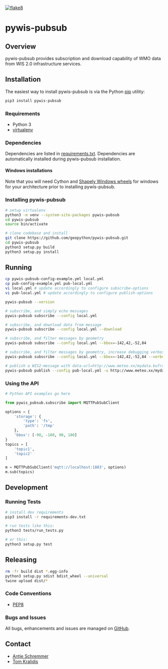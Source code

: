 [![flake8](https://github.com/wmo-im/pywis-pubsub/workflows/flake8/badge.svg)](https://github.com/wmo-im/pywis-pubsub/actions)

# pywis-pubsub

## Overview

pywis-pubsub provides subscription and download capability of WMO data from WIS 2.0
infrastructure services.

## Installation

The easiest way to install pywis-pubsub is via the Python [pip](https://pip.pypa.io)
utility:

```bash
pip3 install pywis-pubsub
```

### Requirements
- Python 3
- [virtualenv](https://virtualenv.pypa.io)

### Dependencies
Dependencies are listed in [requirements.txt](requirements.txt). Dependencies
are automatically installed during pywis-pubsub installation.

#### Windows installations
Note that you will need Cython and [Shapely Windows wheels](https://pypi.org/project/shapely/#files) for windows for your architecture
prior to installing pywis-pubsub.


### Installing pywis-pubsub

```bash
# setup virtualenv
python3 -m venv --system-site-packages pywis-pubsub
cd pywis-pubsub
source bin/activate

# clone codebase and install
git clone https://github.com/geopython/pywis-pubsub.git
cd pywis-pubsub
python3 setup.py build
python3 setup.py install
```

## Running

```bash
cp pywis-pubsub-config-example.yml local.yml
cp pub-config-example.yml pub-local.yml
vi local.yml # update accordingly to configure subscribe-options
vi pub-local.yml # update accordingly to configure publish-options

pywis-pubsub --version

# subscribe, and simply echo messages
pywis-pubsub subscribe --config local.yml

# subscribe, and download data from message
pywis-pubsub subscribe --config local.yml --download

# subscribe, and filter messages by geometry
pywis-pubsub subscribe --config local.yml --bbox=-142,42,-52,84

# subscribe, and filter messages by geometry, increase debugging verbosity
pywis-pubsub subscribe --config local.yml --bbox=-142,42,-52,84 --verbosity=DEBUG

# publish a WIS2-message with data-url=http://www.meteo.xx/mydata.bufr4 and lon,lat=33.8,11.8
pywis-pubsub publish --config pub-local.yml -u http://www.meteo.xx/mydata.bufr4 -g 33.8,-11.8
```

### Using the API

```python
# Python API examples go here

from pywis_pubsub.subscribe import MQTTPubSubClient

options = {
    'storage': {
        'type': 'fs',
        'path': '/tmp'
    },
    'bbox': [-90, -180, 90, 180]
}
topics = [
    'topic1',
    'topic2'
]

m = MQTTPubSubClient('mqtt://localhost:1883', options)
m.sub(topics)
```

## Development

### Running Tests

```bash
# install dev requirements
pip3 install -r requirements-dev.txt

# run tests like this:
python3 tests/run_tests.py

# or this:
python3 setup.py test
```

## Releasing

```bash
rm -fr build dist *.egg-info
python3 setup.py sdist bdist_wheel --universal
twine upload dist/*
```

### Code Conventions

* [PEP8](https://www.python.org/dev/peps/pep-0008)

### Bugs and Issues

All bugs, enhancements and issues are managed on [GitHub](https://github.com/wmo-im/pywis-pubsub/issues).

## Contact

* [Antje Schremmer](https://github.com/antje-s)
* [Tom Kralidis](https://github.com/tomkralidis)
